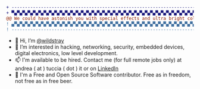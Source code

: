 ```diff
+ -------------------------------------------------------------------------------------------------------------------------------------------------------------------------- 
+ ▀▄▀▄▀▄▀▄▀▄▀▄▀▄▀▄▀▄▀▄▀▄▀▄▀▄▀▄▀▄▀▄▀▄▀▄▀▄▀▄▀▄▀▄▀▄▀▄▀▄▀▄▀▄▀▄▀▄▀▄▀▄▀▄▀▄▀▄▀▄▀▄▀▄▀▄▀ 
@@ We could have astonish you with special effects and ultra bright colors, but we're science not sci-fi 😎 @@
! ▄▀▄▀▄▀▄▀▄▀▄▀▄▀▄▀▄▀▄▀▄▀▄▀▄▀▄▀▄▀▄▀▄▀▄▀▄▀▄▀▄▀▄▀▄▀▄▀▄▀▄▀▄▀▄▀▄▀▄▀▄▀▄▀▄▀▄▀▄▀▄▀▄▀▄▀▄▀ 
! ---------------------------------------------------------------------------------------------------------------------------------------------------------------------------- 
```

- 🐺 Hi, I’m [@wildstray](https://github.com/wildstray/)
- 👀 I’m interested in hacking, networking, security, embedded devices, digital electronics, low level development.
- 📫 I'm available to be hired. Contact me (for full remote jobs only) at andrea ( at ) tuccia ( dot ) it or on [LinkedIn](https://www.linkedin.com/in/lonewolf/)
- 🍺 I'm a Free and Open Source Software contributor. Free as in freedom, not free as in free beer. 

<!--- - 🌱 I’m currently learning ... --->
<!--- - 💞️ I’m looking to collaborate on ... --->
<!--- 👋 --->
<!---
wildstray/wildstray is a ✨ special ✨ repository because its `README.md` (this file) appears on your GitHub profile.
You can click the Preview link to take a look at your changes.
--->
